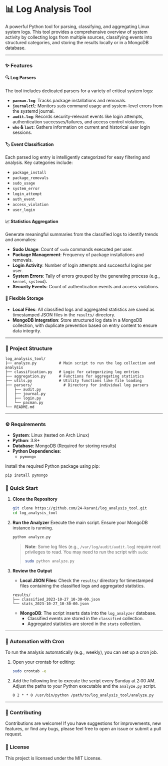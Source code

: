 # 📊 Log Analysis Tool


A powerful Python tool for parsing, classifying, and aggregating Linux system logs. This tool provides a comprehensive overview of system activity by collecting logs from multiple sources, classifying events into structured categories, and storing the results locally or in a MongoDB database.

---

### ✨ Features

#### 🔍 Log Parsers
The tool includes dedicated parsers for a variety of critical system logs:
- **`pacman.log`**: Tracks package installations and removals.
- **`journalctl`**: Monitors `sudo` command usage and system-level errors from the systemd journal.
- **`audit.log`**: Records security-relevant events like login attempts, authentication successes/failures, and access control violations.
- **`who` & `last`**: Gathers information on current and historical user login sessions.

#### 🏷️ Event Classification
Each parsed log entry is intelligently categorized for easy filtering and analysis. Key categories include:
- `package_install`
- `package_removals`
- `sudo_usage`
- `system_error`
- `login_attempt`
- `auth_event`
- `access_violation`
- `user_login`

#### 📈 Statistics Aggregation
Generate meaningful summaries from the classified logs to identify trends and anomalies:
- **Sudo Usage**: Count of `sudo` commands executed per user.
- **Package Management**: Frequency of package installations and removals.
- **Login Activity**: Number of login attempts and successful logins per user.
- **System Errors**: Tally of errors grouped by the generating process (e.g., `kernel`, `systemd`).
- **Security Events**: Count of authentication events and access violations.

#### 💾 Flexible Storage
- **Local Files**: All classified logs and aggregated statistics are saved as timestamped JSON files in the `results/` directory.
- **MongoDB Integration**: Store structured log data in a MongoDB collection, with duplicate prevention based on entry content to ensure data integrity.

---

### 📂 Project Structure
```text
log_analysis_tool/
├── analyze.py          # Main script to run the log collection and analysis
├── classification.py   # Logic for categorizing log entries
├── aggregation.py      # Functions for aggregating statistics
├── utils.py            # Utility functions like file loading
├── parsers/              # Directory for individual log parsers
│   ├── audit.py
│   ├── journal.py
│   ├── login.py
│   └── pacman.py
└── README.md
```

---

### ⚙️ Requirements
- **System**: Linux (tested on Arch Linux)
- **Python**: 3.8+
- **Database**: MongoDB (Required for storing results)
- **Python Dependencies**:
  - `pymongo`

Install the required Python package using pip:
```bash
pip install pymongo
```

### 🚀 Quick Start

1.  **Clone the Repository**
    ```bash
    git clone https://github.com/24-karani/log_analysis_tool.git
    cd log_analysis_tool
    ```

2.  **Run the Analyzer**
    Execute the main script. Ensure your MongoDB instance is running.
    ```bash
    python analyze.py
    ```
    > **Note**: Some log files (e.g., `/var/log/audit/audit.log`) require root privileges to read. You may need to run the script with `sudo`:
    > ```bash
    > sudo python analyze.py
    > ```

3.  **Review the Output**
    -   **Local JSON Files**: Check the `results/` directory for timestamped files containing the classified logs and aggregated statistics.
    ```text
    results/
    ├── classified_2023-10-27_10-30-00.json
    └── stats_2023-10-27_10-30-00.json
    ```
    -   **MongoDB**: The script inserts data into the `log_analyzer` database.
        -   Classified events are stored in the `classified` collection.
        -   Aggregated statistics are stored in the `stats` collection.

---

### 🔄 Automation with Cron

To run the analysis automatically (e.g., weekly), you can set up a cron job.

1.  Open your crontab for editing:
    ```bash
    sudo crontab -e
    ```

2.  Add the following line to execute the script every Sunday at 2:00 AM. Adjust the paths to your Python executable and the `analyze.py` script.
    ```
    0 2 * * 0 /usr/bin/python /path/to/log_analysis_tool/analyze.py
    ```

---

### 🤝 Contributing

Contributions are welcome! If you have suggestions for improvements, new features, or find any bugs, please feel free to open an issue or submit a pull request.

### 📄 License

This project is licensed under the MIT License.
